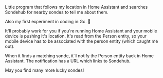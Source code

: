 Little program that follows my location in Home Assistant and searches Sondehub for nearby sondes to tell me about them.

Also my first experiment in coding in Go. 🤔

It'll probably work for you if you're running Home Assistant and your mobile device is pushing it's location.  It's read from the Person entity, so your mobile device has to be associated with the person entity (which caught me out).

When it finds a matching sonde, it'll notify the Person entity back in Home Assistant.  The notification has a URL which links to Sondehub.

May you find many more lucky sondes!
